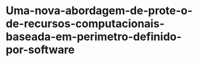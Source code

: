# Uma-nova-abordagem-de-prote-o-de-recursos-computacionais-baseada-em-perimetro-definido-por-software